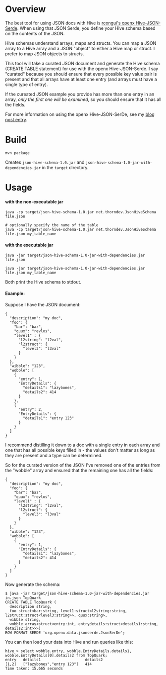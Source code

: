 # Overview

The best tool for using JSON docs with Hive is [rcongui's openx Hive-JSON-Serde](https://github.com/rcongiu/Hive-JSON-Serde).  When using that JSON Serde, you define your Hive schema based on the contents of the JSON.

Hive schemas understand arrays, maps and structs.  You can map a JSON array to a Hive array and a JSON "object" to either a Hive map or struct.  I prefer to map JSON objects to structs.

This tool will take a curated JSON document and generate the Hive schema (CREATE TABLE statement) for use with the openx Hive-JSON-Serde.  I say "curated" because you should ensure that every possible key value pair is present and that all arrays have at least one entry (and arrays must have a single type of entry).

If the cureated JSON example you provide has more than one entry in an array, *only the first one will be examined*, so you should ensure that it has all the fields.

For more information on using the openx Hive-JSON-SerDe, see my [blog post entry](http://thornydev.blogspot.com/2013/07/querying-json-records-via-hive.html).


# Build

    mvn package

Creates `json-hive-schema-1.0.jar` and `json-hive-schema-1.0-jar-with-dependencies.jar` in the `target` directory.



# Usage

#### with the non-executable jar

    java -cp target/json-hive-schema-1.0.jar net.thorndev.JsonHiveSchema file.json

    # optionally specify the name of the table
    java -cp target/json-hive-schema-1.0.jar net.thorndev.JsonHiveSchema file.json my_table_name


#### with the executable jar

    java -jar target/json-hive-schema-1.0-jar-with-dependencies.jar file.json

    java -jar target/json-hive-schema-1.0-jar-with-dependencies.jar file.json my_table_name


Both print the Hive schema to stdout.


#### Example:

Suppose I have the JSON document:

    {
      "description": "my doc",
      "foo": {
        "bar": "baz",
        "quux": "revlos",
        "level1" : {
          "l2string": "l2val",
          "l2struct": {
            "level3": "l3val"
          }
        }
      },
      "wibble": "123",
      "wobble": [
        {
          "entry": 1,
          "EntryDetails": {
            "details1": "lazybones",
            "details2": 414
          }
        },
        {
          "entry": 2,
          "EntryDetails": {
            "details1": "entry 123"
          }
        }
      ]
    }


I recommend distilling it down to a doc with a single entry in each array and one that has all possible keys filled in - the values don't matter as long as they are present and a type can be determined.

So for the curated version of the JSON I've removed one of the entries from the "wobble" array and ensured that the remaining one has all the fields:

    {
      "description": "my doc",
      "foo": {
        "bar": "baz",
        "quux": "revlos",
        "level1" : {
          "l2string": "l2val",
          "l2struct": {
            "level3": "l3val"
          }
        }
      },
      "wibble": "123",
      "wobble": [
        {
          "entry": 1,
          "EntryDetails": {
            "details1": "lazybones",
            "details2": 414
          }
        }
      ]
    }



Now generate the schema:

    $ java -jar target/json-hive-schema-1.0-jar-with-dependencies.jar in.json TopQuark
    CREATE TABLE TopQuark (
      description string,
      foo struct<bar:string, level1:struct<l2string:string, l2struct:struct<level3:string>>, quux:string>,
      wibble string,
      wobble array<struct<entry:int, entrydetails:struct<details1:string, details2:int>>>)
    ROW FORMAT SERDE 'org.openx.data.jsonserde.JsonSerDe';



You can then load your data into Hive and run queries like this:

    hive > select wobble.entry, wobble.EntryDetails.details1, wobble.EntryDetails[0].details2 from TopQuark;
    entry   details1                    details2
    [1,2]   ["lazybones","entry 123"]   414
    Time taken: 15.665 seconds
